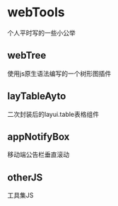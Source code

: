 # webTools
个人平时写的一些小公举

## webTree
使用js原生语法编写的一个树形图插件

## layTableAyto
二次封装后的layui.table表格组件

## appNotifyBox
移动端公告栏垂直滚动

## otherJS

工具集JS